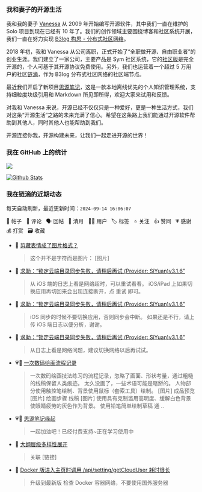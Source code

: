 ### 我和妻子的开源生活

我和我的妻子 [Vanessa](https://github.com/Vanessa219) 从 2009 年开始编写开源软件，其中我们一直在维护的 Solo 项目到现在已经有 10 年了。我们的创作领域主要围绕博客和社区系统开展，我们一直在努力实现 [B3log 构思 - 分布式社区网络](https://ld246.com/article/1546941897596)。

2018 年初，我和 Vanessa 从公司离职，正式开始了“全职做开源、自由职业者”的创业生涯。我们建立了一家公司，主要产品是 Sym 社区系统，它的[社区版](https://github.com/88250/symphony)是完全开源的，个人可基于其开源协议免费使用。另外，我们也运营着一个超过 5 万用户的社区[链滴](https://ld246.com)，作为 B3log 分布式社区网络的社区端节点。

最近我们开启了新项目[思源笔记](https://github.com/siyuan-note/siyuan)，这是一款本地离线优先的个人知识管理系统，支持细粒度块级引用和 Markdown 所见即所得，欢迎大家来试用和反馈。

对我和 Vanessa 来说，开源已经不仅仅只是一种爱好，更是一种生活方式，我们对这条“开源生活”之路的未来充满了信心。希望在这条路上我们能通过开源软件帮助到其他人，同时其他人也能帮助到我们。

开源连接你我，开源构建未来，让我们一起走进开源的世界！

### 我在 GitHub 上的统计

<a title="Hits" target="_blank" href="https://github.com/88250/88250"><img src="https://hits.b3log.org/88250/88250.svg"></a>

[![Github Stats](https://github-readme-stats.vercel.app/api?username=88250&theme=tokyonight&show_icons=true)](https://github.com/88250)

<!--events start -->

### 我在链滴的近期动态

每天自动刷新，最近更新时间：`2024-09-14 16:06:07`

📝 帖子 &nbsp; 💬 评论 &nbsp; 🗣 回帖 &nbsp; 🌙 清月 &nbsp; 👨‍💻 用户 &nbsp; 🏷️ 标签 &nbsp; ⭐️ 关注 &nbsp; 👍 赞同 &nbsp; 💗 感谢 &nbsp; 💰 打赏 &nbsp; 🗃 收藏

* 💬 [剪藏表情成了图片格式？](https://ld246.com/article/1726286155169/comment/1726286605146#comments)

  > 这个并不是字符而是图片： [图片]
* 💬 [求助：“锁定云端目录同步失败，请稍后再试 (Provider: SiYuan)v3.1.6”](https://ld246.com/article/1726236835990/comment/1726282349661#comments)

  > 从 iOS 端的日志上看是网络超时，可以重试看看。 iOS/iPad 上如果切换应用再切回来会出现连接断开，点 重试 即可。
* 💬 [求助：“锁定云端目录同步失败，请稍后再试 (Provider: SiYuan)v3.1.6”](https://ld246.com/article/1726236835990/comment/1726237864158#comments)

  > iOS 同步的时候不要切换应用，否则同步会中断。 如果还是不行，请上传 iOS 端日志以便分析，谢谢。
* 💬 [求助：“锁定云端目录同步失败，请稍后再试 (Provider: SiYuan)v3.1.6”](https://ld246.com/article/1726236835990/comment/1726237071027#comments)

  > 从日志上看是网络问题，建议切换网络以后再试试。
* 💗📝 [一次数码绘画流程记录](https://ld246.com/article/1726229207845)

  > 一次数码绘画技法练习的流程记录，忽略了画面、形状考量，通过粗糙的线稿保留人类痕迹。 太久没画了，一些术语可能是瞎掰的。 人物部分使用触控笔绘制、背景使用鼠标（套索工具）绘制。 [图片] 成品预览 [图片] 绘画步骤 线稿 [图片] 使用具有克制滥用高明度、缓解白色背景使眼睛疲劳的灰色作为背景。 使用铅笔简单绘制草稿 通 ..
* 💗💬 [思源笔记缘起](https://ld246.com/article/1619868273581/comment/1726202331615#comments)

  > 一起加油吧！已经付费支持~正在学习使用中
* 💬 [大纲层级多样性展开](https://ld246.com/article/1726200302429/comment/1726200411754#comments)

  > 关联 [链接]
* 💬 [Docker 版进入主页时调用 /api/setting/getCloudUser 耗时很长](https://ld246.com/article/1726188057633/comment/1726189359336#comments)

  > 升级到最新版 检查 Docker 容器网络，不要使用国外服务器


<!--events end -->
